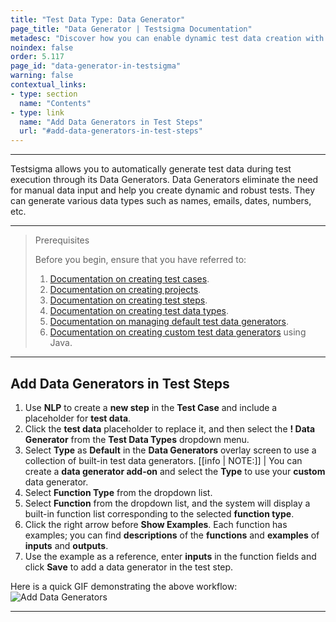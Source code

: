 ```yaml
---
title: "Test Data Type: Data Generator"
page_title: "Data Generator | Testsigma Documentation"
metadesc: "Discover how you can enable dynamic test data creation with Testsigma's Data Generators to optimise your test scenarios for enhanced efficiency and coverage."
noindex: false
order: 5.117
page_id: "data-generator-in-testsigma"
warning: false
contextual_links:
- type: section
  name: "Contents"
- type: link
  name: "Add Data Generators in Test Steps"
  url: "#add-data-generators-in-test-steps"
---
```


---

Testsigma allows you to automatically generate test data during test execution through its Data Generators. Data Generators eliminate the need for manual data input and help you create dynamic and robust tests. They can generate various data types such as names, emails, dates, numbers, etc.

---

> <p id="prerequisites">Prerequisites</p>
>
> Before you begin, ensure that you have referred to:
> 1. [Documentation on creating test cases](https://testsigma.com/docs/test-cases/manage/add-edit-delete/#create-test-case).
> 2. [Documentation on creating projects](https://testsigma.com/docs/projects/overview/). 
> 3. [Documentation on creating test steps](https://testsigma.com/docs/test-cases/create-steps-nl/overview/).
> 4. [Documentation on creating test data types](https://testsigma.com/docs/test-data/types/overview/). 
> 5. [Documentation on managing default test data generators](https://testsigma.com/docs/test-data/data-generators/default-list/). 
> 6. [Documentation on creating custom test data generators](https://testsigma.com/tutorials/addons/how-create-addons-test-data-generators/) using Java.

---

## **Add Data Generators in Test Steps**

1. Use **NLP** to create a **new step** in the **Test Case** and include a placeholder for **test data**.
2. Click the **test data** placeholder to replace it, and then select the **! Data Generator** from the **Test Data Types** dropdown menu.
3. Select **Type** as **Default** in the **Data Generators** overlay screen to use a collection of built-in test data generators.
[[info | NOTE:]]
| You can create a **data generator add-on** and select the **Type** to use your **custom** data generator.   
4. Select **Function Type** from the dropdown list.
5. Select **Function** from the dropdown list, and the system will display a built-in function list corresponding to the selected **function type**.
6. Click the right arrow before **Show Examples**. Each function has examples; you can find **descriptions** of the **functions** and **examples** of **inputs** and **outputs**.
7. Use the example as a reference, enter **inputs** in the function fields and click **Save** to add a data generator in the test step.

Here is a quick GIF demonstrating the above workflow: ![Add Data Generators](https://s3.amazonaws.com/static-docs.testsigma.com/new_images/projects/applications/add_datagenerator.gif)

---